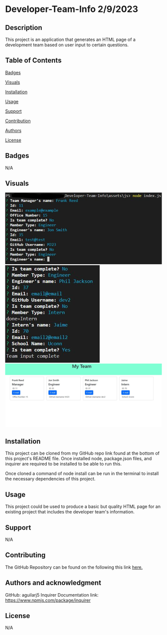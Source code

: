 # Developer-Team-Info 2/9/2023

## Description

This project is an application that generates an HTML page of a development team based on user input to certain questions.

## Table of Contents

[Badges](#badges)

[Visuals](#visuals)

[Installation](#installation)

[Usage](#usage)

[Support](#support)

[Contribution](#contribution)

[Authors](#authors)

[License](#license)

<a name="badges"/>

## Badges

N/A

<a name="visuals"/>

## Visuals

![alt Preview of application](./assets/images/preview1.JPG)
![alt Preview of application](./assets/images/preview2.JPG)
![alt Preview of application](./assets/images/preview3.JPG)

<a name="installation"/>

## Installation

This project can be cloned from my GitHub repo link found at the bottom of this project's README file. Once installed node, package.json files, and inquirer are required to be installed to be able to run this.

Once cloned a command of node install can be run in the terminal to install the necessary dependencies of this project.

<a name="usage"/>

## Usage

This project could be used to produce a basic but quality HTML page for an existing project that includes the developer team's information.

<a name="support"/>

## Support

N/A

<a name="contribution"/>

## Contributing

The GitHub Repository can be found on the following this link [here.](https://github.com/aguilarj5/Developer-Team-Page.git)

<a name="authors"/>

## Authors and acknowledgment

GitHub: aguilarj5
Inquirer Documentation link: https://www.npmjs.com/package/inquirer

<a name="license"/>

## License

N/A
